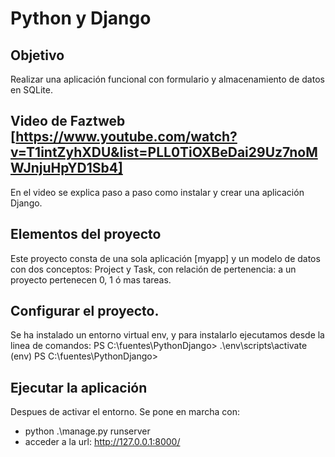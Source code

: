 # Python y Django
## Objetivo
Realizar una aplicación funcional con formulario y almacenamiento de datos en SQLite.

## Video de Faztweb [https://www.youtube.com/watch?v=T1intZyhXDU&list=PLL0TiOXBeDai29Uz7noMWJnjuHpYD1Sb4]
En el video se explica paso a paso como instalar y crear una aplicación Django.



## Elementos del proyecto 
Este proyecto consta de una sola aplicación [myapp] y un modelo de datos con 
dos conceptos: Project y Task, con relación de pertenencia: a un proyecto 
pertenecen 0, 1 ó mas tareas.

## Configurar el proyecto.
Se ha instalado un entorno virtual env, y para instalarlo ejecutamos desde 
la linea de comandos:
    PS C:\fuentes\PythonDjango> .\env\scripts\activate
    (env) PS C:\fuentes\PythonDjango> 

## Ejecutar la aplicación
Despues de activar el entorno.
Se pone en marcha con: 
-  python .\manage.py runserver 
-  acceder a la url: http://127.0.0.1:8000/
